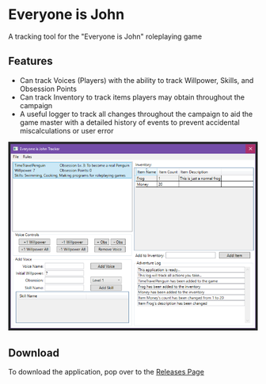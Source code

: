 # Everyone is John
 A tracking tool for the "Everyone is John" roleplaying game

## Features
- Can track Voices (Players) with the ability to track Willpower, Skills, and Obsession Points
- Can track Inventory to track items players may obtain throughout the campaign
- A useful logger to track all changes throughout the campaign to aid the game master with a detailed history of events to prevent accidental miscalculations or user error

![image of the application](/ReadmeImages/image01.png)

## Download
To download the application, pop over to the [Releases Page](https://github.com/TimeTravelPenguin/Everyone-is-John-Tracker/releases)
